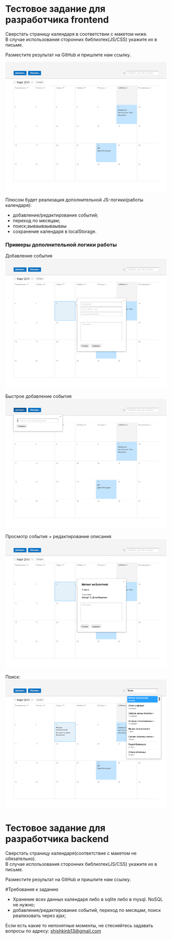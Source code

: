 Тестовое задание для разработчика frontend
==========================================

Сверстать страницу календаря в соответствии с макетом ниже.    
В случае использования сторонних библиотек(JS/CSS) укажите их в письме.

Разместите результат на GitHub и пришлите нам ссылку.

![](img/Calendar-HW-01.png)

Плюсом будет реализация дополнительной JS-логики(работы календаря):
 * добавление/редактирование событий;
 * переход по месяцам;
 * поиск;аываываываываы
 * сохранение календаря в localStorage.

### Примеры дополнительной логики работы

Добавление события
![](img/Calendar-HW-05.png)

Быстрое добавление события
![](img/Calendar-HW-02.png)

Просмотр события + редактирование описания
![](img/Calendar-HW-04.png)

Поиск:
![](img/Calendar-HW-07.png)


Тестовое задание для разработчика backend
==========================================

Сверстать страницу календаря(соответствие с макетом не обязательно).    
В случае использования сторонних библиотек(JS/CSS) укажите их в письме.

Разместите результат на GitHub и пришлите нам ссылку.

#Требования к заданию

 * Хранение всех данных календаря либо в sqlite либо в mysql. NoSQL не нужно;
 * добавление/редактирование событий, переход по месяцам, поиск реализовать через ajax;

Если есть какие то непонятные моменты, не стесняйтесь задавать вопросы по адресу: shishkinb13@gmail.com